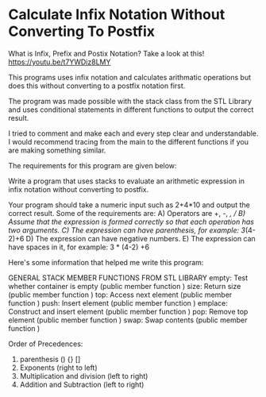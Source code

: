 # Calculate Infix Notation Without Converting To Postfix

What is Infix, Prefix and Postix Notation?
Take a look at this! https://youtu.be/t7YWDiz8LMY


This programs uses infix notation and calculates arithmatic operations but does this without converting to a postfix notation first.

The program was made possible with the stack class from the STL Library and uses conditional statements in different functions to output the correct result.

I tried to comment and make each and every step clear and understandable. I would recommend tracing from the main to the different functions if you are making something similar.

The requirements for this program are given below:

Write a program that uses stacks to evaluate an arithmetic expression in infix notation without converting to postfix.

Your program should take a numeric input such as 2+4*10 and output the correct result. 
Some of the requirements are:
A)  Operators are +, -, *, /
B)  Assume that the expression is formed correctly so that each operation has two arguments.
C)  The expression can have parenthesis, for example: 3*(4-2)+6 
D)  The expression can have negative numbers.
E)  The expression can have spaces in it, for example: 3  *  (4-2)  +6 

Here's some information that helped me write this program:

GENERAL STACK MEMBER FUNCTIONS FROM STL LIBRARY
empty: Test whether container is empty (public member function )
size: Return size (public member function )
top: Access next element (public member function )
push: Insert element (public member function )
emplace: Construct and insert element (public member function )
pop: Remove top element (public member function )
swap: Swap contents (public member function )

Order of Precedences:
1. parenthesis () {} []
2. Exponents (right to left)
3. Multiplication and division (left to right) 
4. Addition and Subtraction (left to right)
